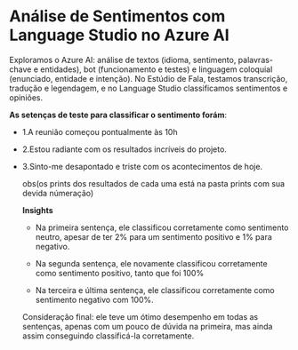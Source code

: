 # **Análise de Sentimentos com Language Studio no Azure AI**
Exploramos o Azure AI: análise de textos (idioma, sentimento, palavras-chave e entidades), bot (funcionamento e testes) e linguagem coloquial (enunciado, entidade e intenção). No Estúdio de Fala, testamos transcrição, tradução e legendagem, e no Language Studio classificamos sentimentos e opiniões.

**As setenças de teste para classificar o sentimento forám**: 
- 1.A reunião começou pontualmente às 10h
- 2.Estou radiante com os resultados incríveis do projeto.
- 3.Sinto-me desapontado e triste com os acontecimentos de hoje.
  
  obs(os prints dos resultados de cada uma está na pasta prints com sua devida númeração)

  **Insights**
  - Na primeira sentença, ele classificou corretamente como sentimento neutro, apesar de ter 2% para um sentimento positivo e 1% para negativo.

  - Na segunda sentença, ele novamente classificou corretamente como sentimento positivo, tanto que foi 100%
    
  - Na terceira e última sentença, ele classificou corretamente como sentimento negativo com 100%.
    
  Consideração final: ele teve um ótimo desempenho em todas as sentenças, apenas com um pouco de dúvida na primeira, mas ainda assim conseguindo classificá-la corretamente.
